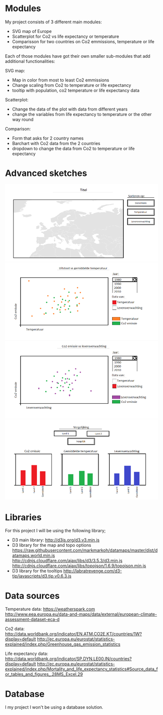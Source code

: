 # Modules
My project consists of 3 different main modules:
- SVG map of Europe
- Scatterplot for Co2 vs life expectancy or temperature
- Comparisson for two countries on Co2 emmissions, temperature or life expectancy

Each of those modules have got their own smaller sub-modules that add additional
functionalities:

SVG map:
- Map in color from most to least Co2 emmissions
- Change scaling from Co2 to temperature or life expectancy
- tooltip with population, co2 temperature or life expectancy data

Scatterplot:
- Change the data of the plot with data from different years
- change the variables from life expectancy to temperature or the other way round

Comparison:
- Form that asks for 2 country names
- Barchart with Co2 data from the 2 countries
- dropdown to change the data from Co2 to temperature or life expectancy

# Advanced sketches
![Advanced sketch 1](doc/advanced_1.png)
![Advanced sketch 2](doc/advanced_2.png)
![Advanced sketch 3](doc/advanced_3.png)
![Advanced sketch 4](doc/advanced_4.png)


# Libraries
For this project I will be using the following library;
- D3 main library:
  http://d3js.org/d3.v3.min.js
- D3 library for the map and topo options
  https://raw.githubusercontent.com/markmarkoh/datamaps/master/dist/datamaps.world.min.js
  http://cdnjs.cloudflare.com/ajax/libs/d3/3.5.3/d3.min.js
  http://cdnjs.cloudflare.com/ajax/libs/topojson/1.6.9/topojson.min.js
- D3 library for the tooltips
  http://labratrevenge.com/d3-tip/javascripts/d3.tip.v0.6.3.js

# Data sources
Temperature data:
https://weatherspark.com
http://www.eea.europa.eu/data-and-maps/data/external/european-climate-assessment-dataset-eca-d

Co2 data:
http://data.worldbank.org/indicator/EN.ATM.CO2E.KT/countries/1W?display=default
http://ec.europa.eu/eurostat/statistics-explained/index.php/Greenhouse_gas_emission_statistics

Life expectancy data:
http://data.worldbank.org/indicator/SP.DYN.LE00.IN/countries?display=default
http://ec.europa.eu/eurostat/statistics-explained/index.php/Mortality_and_life_expectancy_statistics#Source_data_for_tables_and_figures_.28MS_Excel.29

# Database
I my project I won't be using a database solution.
